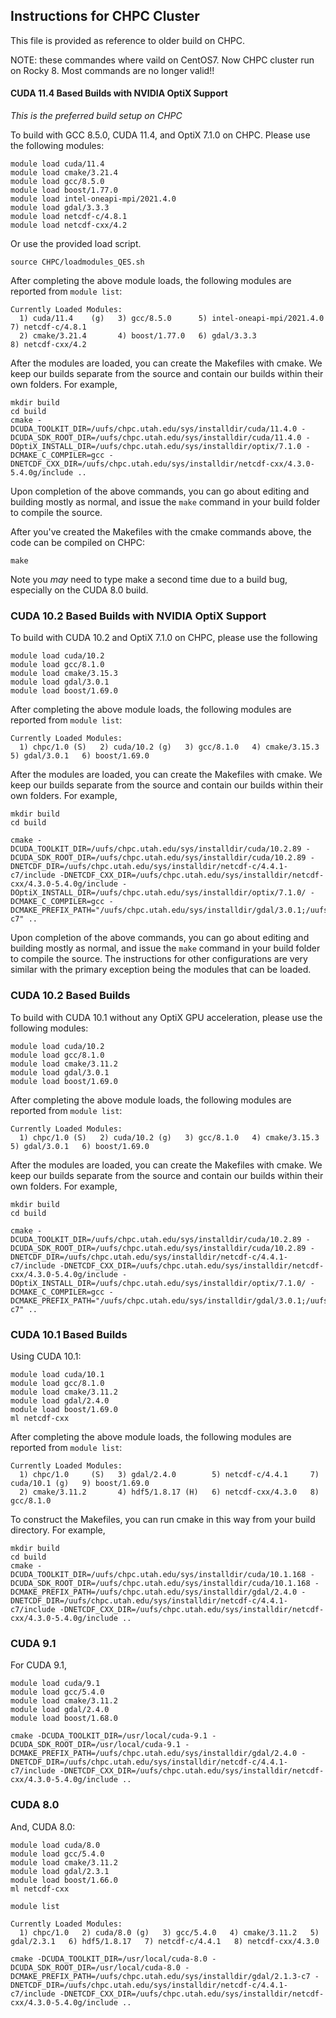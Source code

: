 ## Instructions for CHPC Cluster

This file is provided as reference to older build on CHPC.

NOTE: these commandes where vaild on CentOS7. Now CHPC cluster run on Rocky 8. Most commands are no longer valid!!

#### CUDA 11.4 Based Builds with NVIDIA OptiX Support

*This is the preferred build setup on CHPC*

To build with GCC 8.5.0, CUDA 11.4, and OptiX 7.1.0 on CHPC.
Please use the following modules:
```
module load cuda/11.4
module load cmake/3.21.4
module load gcc/8.5.0
module load boost/1.77.0
module load intel-oneapi-mpi/2021.4.0
module load gdal/3.3.3
module load netcdf-c/4.8.1
module load netcdf-cxx/4.2
```
Or use the provided load script.
```
source CHPC/loadmodules_QES.sh
```
After completing the above module loads, the following modules are reported from `module list`:
```
Currently Loaded Modules:
  1) cuda/11.4    (g)   3) gcc/8.5.0      5) intel-oneapi-mpi/2021.4.0   7) netcdf-c/4.8.1
  2) cmake/3.21.4       4) boost/1.77.0   6) gdal/3.3.3                  8) netcdf-cxx/4.2
```
After the modules are loaded, you can create the Makefiles with cmake.  We keep our builds separate from the source and contain our builds within their own folders.  For example, 
```
mkdir build
cd build
cmake -DCUDA_TOOLKIT_DIR=/uufs/chpc.utah.edu/sys/installdir/cuda/11.4.0 -DCUDA_SDK_ROOT_DIR=/uufs/chpc.utah.edu/sys/installdir/cuda/11.4.0 -DOptiX_INSTALL_DIR=/uufs/chpc.utah.edu/sys/installdir/optix/7.1.0 -DCMAKE_C_COMPILER=gcc -DNETCDF_CXX_DIR=/uufs/chpc.utah.edu/sys/installdir/netcdf-cxx/4.3.0-5.4.0g/include ..
```
Upon completion of the above commands, you can go about editing and building mostly as normal, and issue the `make` command in your build folder to compile the source.

After you've created the Makefiles with the cmake commands above, the code can be compiled on CHPC:
```
make
```
Note you *may* need to type make a second time due to a build bug, especially on the CUDA 8.0 build.

### CUDA 10.2 Based Builds with NVIDIA OptiX Support

To build with CUDA 10.2 and OptiX 7.1.0 on CHPC, please use the following

```
module load cuda/10.2
module load gcc/8.1.0
module load cmake/3.15.3
module load gdal/3.0.1
module load boost/1.69.0
```

After completing the above module loads, the following modules are reported from `module list`:

```
Currently Loaded Modules:
  1) chpc/1.0 (S)   2) cuda/10.2 (g)   3) gcc/8.1.0   4) cmake/3.15.3   5) gdal/3.0.1   6) boost/1.69.0
```

After the modules are loaded, you can create the Makefiles with cmake.  We keep our builds separate from the source and contain our builds within their own folders.  For example, 

```
mkdir build
cd build

cmake -DCUDA_TOOLKIT_DIR=/uufs/chpc.utah.edu/sys/installdir/cuda/10.2.89 -DCUDA_SDK_ROOT_DIR=/uufs/chpc.utah.edu/sys/installdir/cuda/10.2.89 -DNETCDF_DIR=/uufs/chpc.utah.edu/sys/installdir/netcdf-c/4.4.1-c7/include -DNETCDF_CXX_DIR=/uufs/chpc.utah.edu/sys/installdir/netcdf-cxx/4.3.0-5.4.0g/include -DOptiX_INSTALL_DIR=/uufs/chpc.utah.edu/sys/installdir/optix/7.1.0/ -DCMAKE_C_COMPILER=gcc -DCMAKE_PREFIX_PATH="/uufs/chpc.utah.edu/sys/installdir/gdal/3.0.1;/uufs/chpc.utah.edu/sys/installdir/hdf5/1.8.17-c7" ..
```

Upon completion of the above commands, you can go about editing and building mostly as normal, and issue the ```make``` command in your build folder to compile the source.   The instructions for other configurations are very similar with the primary exception being the modules that can be loaded.


### CUDA 10.2 Based Builds

To build with CUDA 10.1 without any OptiX GPU acceleration, please use the following modules:

```
module load cuda/10.2
module load gcc/8.1.0
module load cmake/3.11.2 
module load gdal/3.0.1
module load boost/1.69.0
```

After completing the above module loads, the following modules are reported from `module list`:

```
Currently Loaded Modules:
  1) chpc/1.0 (S)   2) cuda/10.2 (g)   3) gcc/8.1.0   4) cmake/3.15.3   5) gdal/3.0.1   6) boost/1.69.0
```

After the modules are loaded, you can create the Makefiles with cmake.  We keep our builds separate from the source and contain our builds within their own folders.  For example, 

```
mkdir build
cd build

cmake -DCUDA_TOOLKIT_DIR=/uufs/chpc.utah.edu/sys/installdir/cuda/10.2.89 -DCUDA_SDK_ROOT_DIR=/uufs/chpc.utah.edu/sys/installdir/cuda/10.2.89 -DNETCDF_DIR=/uufs/chpc.utah.edu/sys/installdir/netcdf-c/4.4.1-c7/include -DNETCDF_CXX_DIR=/uufs/chpc.utah.edu/sys/installdir/netcdf-cxx/4.3.0-5.4.0g/include -DOptiX_INSTALL_DIR=/uufs/chpc.utah.edu/sys/installdir/optix/7.1.0/ -DCMAKE_C_COMPILER=gcc -DCMAKE_PREFIX_PATH="/uufs/chpc.utah.edu/sys/installdir/gdal/3.0.1;/uufs/chpc.utah.edu/sys/installdir/hdf5/1.8.17-c7" ..
```

### CUDA 10.1 Based Builds

Using CUDA 10.1:

```
module load cuda/10.1
module load gcc/8.1.0
module load cmake/3.11.2 
module load gdal/2.4.0
module load boost/1.69.0
ml netcdf-cxx
```

After completing the above module loads, the following modules are reported from `module list`:

```
Currently Loaded Modules:
  1) chpc/1.0     (S)   3) gdal/2.4.0        5) netcdf-c/4.4.1     7) cuda/10.1 (g)   9) boost/1.69.0
  2) cmake/3.11.2       4) hdf5/1.8.17 (H)   6) netcdf-cxx/4.3.0   8) gcc/8.1.0
```

To construct the Makefiles, you can run cmake in this way from your build directory.  For example, 
```
mkdir build
cd build
cmake -DCUDA_TOOLKIT_DIR=/uufs/chpc.utah.edu/sys/installdir/cuda/10.1.168 -DCUDA_SDK_ROOT_DIR=/uufs/chpc.utah.edu/sys/installdir/cuda/10.1.168 -DCMAKE_PREFIX_PATH=/uufs/chpc.utah.edu/sys/installdir/gdal/2.4.0 -DNETCDF_DIR=/uufs/chpc.utah.edu/sys/installdir/netcdf-c/4.4.1-c7/include -DNETCDF_CXX_DIR=/uufs/chpc.utah.edu/sys/installdir/netcdf-cxx/4.3.0-5.4.0g/include ..
```

### CUDA 9.1

For CUDA 9.1, 

```
module load cuda/9.1
module load gcc/5.4.0
module load cmake/3.11.2
module load gdal/2.4.0
module load boost/1.68.0
```

```
cmake -DCUDA_TOOLKIT_DIR=/usr/local/cuda-9.1 -DCUDA_SDK_ROOT_DIR=/usr/local/cuda-9.1 -DCMAKE_PREFIX_PATH=/uufs/chpc.utah.edu/sys/installdir/gdal/2.4.0 -DNETCDF_DIR=/uufs/chpc.utah.edu/sys/installdir/netcdf-c/4.4.1-c7/include -DNETCDF_CXX_DIR=/uufs/chpc.utah.edu/sys/installdir/netcdf-cxx/4.3.0-5.4.0g/include ..
```


### CUDA 8.0

And, CUDA 8.0:

```
module load cuda/8.0
module load gcc/5.4.0
module load cmake/3.11.2 
module load gdal/2.3.1
module load boost/1.66.0
ml netcdf-cxx
```

```
module list

Currently Loaded Modules:
  1) chpc/1.0   2) cuda/8.0 (g)   3) gcc/5.4.0   4) cmake/3.11.2   5) gdal/2.3.1   6) hdf5/1.8.17   7) netcdf-c/4.4.1   8) netcdf-cxx/4.3.0
```

```
cmake -DCUDA_TOOLKIT_DIR=/usr/local/cuda-8.0 -DCUDA_SDK_ROOT_DIR=/usr/local/cuda-8.0 -DCMAKE_PREFIX_PATH=/uufs/chpc.utah.edu/sys/installdir/gdal/2.1.3-c7 -DNETCDF_DIR=/uufs/chpc.utah.edu/sys/installdir/netcdf-c/4.4.1-c7/include -DNETCDF_CXX_DIR=/uufs/chpc.utah.edu/sys/installdir/netcdf-cxx/4.3.0-5.4.0g/include ..
```


